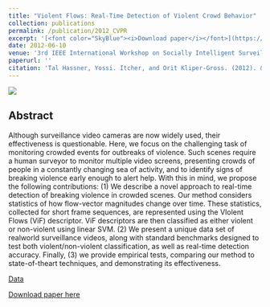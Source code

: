 ```yaml
---
title: "Violent Flows: Real-Time Detection of Violent Crowd Behavior"
collection: publications
permalink: /publication/2012_CVPR
excerpt: '[<font color="SkyBlue"><i>Download paper</i></font>](https://osnathassner.github.io/talhassner/files/violent_flows.pdf)'
date: 2012-06-10
venue: '3rd IEEE International Workshop on Socially Intelligent Surveillance and Monitoring (SISM) at the IEEE Conf. on Computer Vision and Pattern Recognition (CVPR), Rhode Island'
paperurl: ''
citation: 'Tal Hassner, Yossi. Itcher, and Orit Kliper-Gross. (2012). &quot;Violent Flows: Real-Time Detection of Violent Crowd Behavior.&quot; <i>3rd IEEE International Workshop on Socially Intelligent Surveillance and Monitoring (SISM) at the IEEE Conf. on Computer Vision and Pattern Recognition (CVPR), Rhode Island</i>.'
---
```


<img src='https://osnathassner.github.io/talhassner/images/Violent Flows - Icon.jpg'>

Abstract
------
Although surveillance video cameras are now widely used, their effectiveness is questionable. Here, we focus on the challenging task of monitoring crowded events for outbreaks of violence. Such scenes require a human surveyor to monitor multiple video screens, presenting crowds of people in a constantly changing sea of activity, and to identify signs of breaking violence early enough to alert help. With this in mind, we propose the following contributions: (1) We describe a novel approach to real-time detection of breaking violence in crowded scenes. Our method considers statistics of how flow-vector magnitudes change over time. These statistics, collected for short frame sequences, are represented using the VIolent Flows (ViF) descriptor. ViF descriptors are then classified as either violent or non-violent using linear SVM. (2) We present a unique data set of realworld surveillance videos, along with standard benchmarks designed to test both violent/non-violent classification, as well as real-time detection accuracy. Finally, (3) we provide empirical tests, comparing our method to state-of-theart techniques, and demonstrating its effectiveness. 


[Data](https://www.openu.ac.il/home/hassner/data/violentflows/index.html)

[Download paper here](https://osnathassner.github.io/talhassner/files/violent_flows.pdf)
